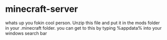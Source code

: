 # minecraft-server
whats up you fokin cool person. Unzip this file and put it in the mods folder in your .minecraft folder. you can get to this by typing %appdata% into your windows search bar
